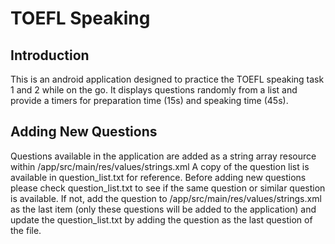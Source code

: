 # TOEFL Speaking

## Introduction
This is an android application designed to practice the TOEFL speaking task 1 and 2 while on the go.
It displays questions randomly from a list and provide a timers for preparation time (15s) and speaking time (45s).

## Adding New Questions
Questions available in the application are added as a string array resource within /app/src/main/res/values/strings.xml
A copy of the question list is available in question_list.txt for reference. Before adding new questions please check
question_list.txt to see if the same question or similar question is available. If not, add the question to 
/app/src/main/res/values/strings.xml as the last item (only these questions will be added to the application) and update
the question_list.txt by adding the question as the last question of the file.